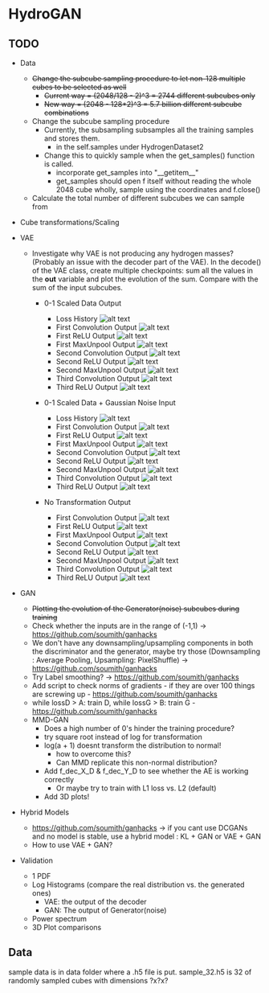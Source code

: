 # HydroGAN

## TODO
* Data
    * ~~Change the subcube sampling procedure to let non-128 multiple cubes to be selected as well~~
        * ~~Current way = (2048/128 - 2)^3 = 2744 different subcubes only~~
        * ~~New way = (2048 - 128*2)^3 = 5.7 billion different subcube combinations~~
    * Change the subcube sampling procedure
        * Currently, the subsampling subsamples all the training samples and stores them.
            * in the self.samples under HydrogenDataset2
        * Change this to quickly sample when the get_samples() function is called.
            * incorporate get_samples into "\_\_getitem\_\_"
            * get_samples should open f itself without reading the whole 2048 cube wholly, sample using the coordinates and f.close()
    * Calculate the total number of different subcubes we can sample from
* Cube transformations/Scaling
* VAE
    * Investigate why VAE is not producing any hydrogen masses? (Probably an issue with the decoder part of the VAE). In the decode() of the VAE class, create multiple checkpoints: sum all the values in the **out** variable and plot the evolution of the sum. Compare with the sum of the input subcubes.
      * 0-1 Scaled Data Output
         * Loss History
         ![alt text](https://github.com/NYU-CDS-Capstone-Project/HydroGAN/blob/master/figs/vae_ihs/loss_hist.png)
         * First Convolution Output
         ![alt text](https://github.com/NYU-CDS-Capstone-Project/HydroGAN/blob/master/figs/vae_ihs/first_conv_out.png)
         * First ReLU Output
         ![alt text](https://github.com/NYU-CDS-Capstone-Project/HydroGAN/blob/master/figs/vae_ihs/first_relu_out.png)
         * First MaxUnpool Output
         ![alt text](https://github.com/NYU-CDS-Capstone-Project/HydroGAN/blob/master/figs/vae_ihs/first_max_unpool_out.png)
         * Second Convolution Output
         ![alt text](https://github.com/NYU-CDS-Capstone-Project/HydroGAN/blob/master/figs/vae_ihs/second_conv_out.png)
         * Second ReLU Output
         ![alt text](https://github.com/NYU-CDS-Capstone-Project/HydroGAN/blob/master/figs/vae_ihs/second_relu_out.png)
         * Second MaxUnpool Output
         ![alt text](https://github.com/NYU-CDS-Capstone-Project/HydroGAN/blob/master/figs/vae_ihs/second_max_unpool_out.png)
         * Third Convolution Output
         ![alt text](https://github.com/NYU-CDS-Capstone-Project/HydroGAN/blob/master/figs/vae_ihs/third_conv_out.png)
         * Third ReLU Output
         ![alt text](https://github.com/NYU-CDS-Capstone-Project/HydroGAN/blob/master/figs/vae_ihs/third_relu_out.png)
      
      * 0-1 Scaled Data + Gaussian Noise Input
         * Loss History
         ![alt text]()
         * First Convolution Output
         ![alt text]()
         * First ReLU Output
         ![alt text]()
         * First MaxUnpool Output
         ![alt text]()
         * Second Convolution Output
         ![alt text]()
         * Second ReLU Output
         ![alt text]()
         * Second MaxUnpool Output
         ![alt text]()
         * Third Convolution Output
         ![alt text]()
         * Third ReLU Output
         ![alt text]()
         
      * No Transformation Output
         * First Convolution Output
         ![alt text](https://github.com/NYU-CDS-Capstone-Project/HydroGAN/blob/master/figs/vae_no_transform/first_conv_out.png)
         * First ReLU Output
         ![alt text](https://github.com/NYU-CDS-Capstone-Project/HydroGAN/blob/master/figs/vae_no_transform/first_relu_oout.png)
         * First MaxUnpool Output
         ![alt text](https://github.com/NYU-CDS-Capstone-Project/HydroGAN/blob/master/figs/vae_no_transform/first_maxunpool_out.png)
         * Second Convolution Output
         ![alt text](https://github.com/NYU-CDS-Capstone-Project/HydroGAN/blob/master/figs/vae_no_transform/second_conv_out.png)
         * Second ReLU Output
         ![alt text](https://github.com/NYU-CDS-Capstone-Project/HydroGAN/blob/master/figs/vae_no_transform/second_relu_out.png)
         * Second MaxUnpool Output
         ![alt text](https://github.com/NYU-CDS-Capstone-Project/HydroGAN/blob/master/figs/vae_no_transform/second_maxunpool_out.png)
         * Third Convolution Output
         ![alt text](https://github.com/NYU-CDS-Capstone-Project/HydroGAN/blob/master/figs/vae_no_transform/third_conv_out.png)
         * Third ReLU Output
         ![alt text](https://github.com/NYU-CDS-Capstone-Project/HydroGAN/blob/master/figs/vae_no_transform/third_relu_out.png)
      
* GAN
    * ~~Plotting the evolution of the Generator(noise) subcubes during training~~
    * Check whether the inputs are in the range of (-1,1) -> https://github.com/soumith/ganhacks
    * We don't have any downsampling/upsampling components in both the discriminator and the generator, maybe try those (Downsampling : Average Pooling, Upsampling: PixelShuffle) -> https://github.com/soumith/ganhacks
    * Try Label smoothing? -> https://github.com/soumith/ganhacks
    * Add script to check norms of gradients - if they are over 100 things are screwing up - https://github.com/soumith/ganhacks 
    * while lossD > A: train D, while lossG > B: train G - https://github.com/soumith/ganhacks 
    * MMD-GAN
        * Does a high number of 0's hinder the training procedure?
        * try  square root instead of log for transformation
        * log(a + 1) doesnt transform the distribution to normal!
            * how to overcome this?
            * Can MMD replicate this non-normal distribution?
        * Add f_dec_X_D & f_dec_Y_D to see whether the AE is working correctly
            * Or maybe try to train with L1 loss vs. L2 (default)
        * Add 3D plots!
* Hybrid Models
    * https://github.com/soumith/ganhacks -> if you cant use DCGANs and no model is stable, use a hybrid model : KL + GAN or VAE + GAN
    * How to use VAE + GAN?
* Validation
    * 1 PDF
    * Log Histograms (compare the real distribution vs. the generated ones)
        * VAE: the output of the decoder
        * GAN: The output of Generator(noise)
    * Power spectrum
    * 3D Plot comparisons




## Data
sample data is in data folder where a .h5 file is put. sample_32.h5 is 32 of randomly sampled cubes with dimensions ?x?x?


